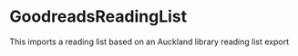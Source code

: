 # GoodreadsReadingList
This imports a reading list based on an Auckland library reading list export
